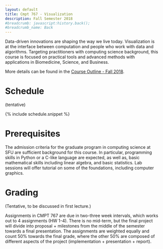```yaml
---
layout: default
title: Cmpt 767 - Visualization
description: Fall Semester 2018
#breadcrumb: javascript:history.back();
#breadcrumb_name: Back
---
```


Data-driven innovations are shaping the way we live today. Visualization is at the interface between computation and people who work with data and algorithms. Targeting practitioners with computing science background, this course is focused on practical tools and advanced methods with applications in Biomedicine, Science, and Business.

More details can be found in the [Course Outline - Fall 2018](https://portal.cs.sfu.ca/portal/outlines/1187-CMPT-767-G100/).

# Schedule
(tentative)

{% include schedule.snippet %}

# Prerequisites

The admission criteria for the graduate program in computing science at SFU are sufficient background for this course.
In particular, programming skills in Python or a C-like language are expected, as well as, basic mathematical skills including linear algebra, and basic statistics. Lab sessions will offer tutorial on some of the foundations, including computer graphics.

# Grading

(Tentative, to be discussed in first lecture.)

Assignments in CMPT 767 are due in two-three week intervals, which works out to 4 assignments (HW 1-4). There is no mid-term, but the final project will divide into proposal + milestones from the middle of the semester towards a final presentation. The assignments are weighted equally and count 50% towards the final grade, where the other 50% are composed of different aspects of the project (implementation + presentation + report).
